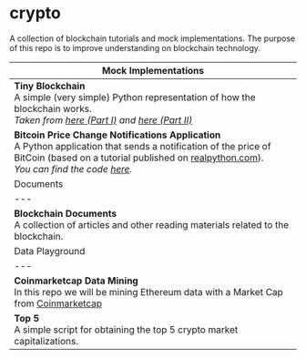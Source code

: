 # crypto

A collection of blockchain tutorials and mock implementations. The purpose of this repo is to improve understanding on blockchain technology.

|Mock Implementations|
|---|
|**Tiny Blockchain**<br>A simple (very simple) Python representation of how the blockchain works.<br>_Taken from [here (Part I)](https://medium.com/crypto-currently/lets-build-the-tiniest-blockchain-e70965a248b) and [here (Part II)](https://medium.com/crypto-currently/lets-make-the-tiniest-blockchain-bigger-ac360a328f4d)_|
|**Bitcoin Price Change Notifications Application**<br>A Python application that sends a notification of the price of BitCoin (based on a tutorial published on [realpython.com](https://realpython.com/blog/python/python-bitcoin-ifttt/?__s=iyvx2pojonk7evuo5jrn)).<br>_You can find the code [here](https://github.com/wildlyclassyprince/bitcoin-notifications-app)._|
|Documents|
|---|
|**Blockchain Documents**<br>A collection of articles and other reading materials related to the blockchain.|
|Data Playground|
|---|
|**Coinmarketcap Data Mining**<br>In this repo we will be mining Ethereum data with a Market Cap from [Coinmarketcap](https://coinmarketcap.com)|
|**Top 5**<br>A simple script for obtaining the top 5 crypto market capitalizations.|